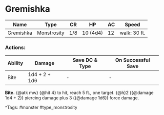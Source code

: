 # Gremishka

| Name | Type | CR | HP | AC | Speed |
|------|------|----|----|----|-------|
| Gremishka | Monstrosity | 1/8 | 10 (4d4) | 12 | walk: 30 ft. |

### Actions:

| Ability | Damage | Save DC & Type | On Successful Save |
|---------|--------|----------------|--------------------|
| Bite | 1d4 + 2 + 1d6 | - | - |


**Bite.** {@atk mw} {@hit 4} to hit, reach 5 ft., one target. {@h}2 ({@damage 1d4 + 2}) piercing damage plus 3 ({@damage 1d6}) force damage.

^Tags: #monster #type_monstrosity